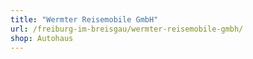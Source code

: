 ```yaml
---
title: "Wermter Reisemobile GmbH"
url: /freiburg-im-breisgau/wermter-reisemobile-gmbh/
shop: Autohaus
---
```

